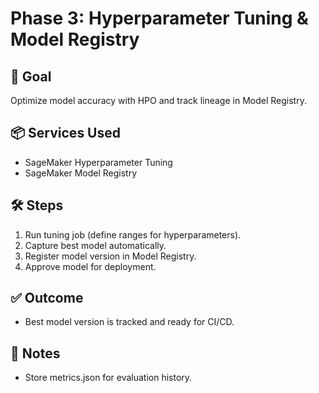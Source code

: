# Phase 3: Hyperparameter Tuning & Model Registry

## 🎯 Goal
Optimize model accuracy with HPO and track lineage in Model Registry.

## 📦 Services Used
- SageMaker Hyperparameter Tuning  
- SageMaker Model Registry  

## 🛠️ Steps
1. Run tuning job (define ranges for hyperparameters).  
2. Capture best model automatically.  
3. Register model version in Model Registry.  
4. Approve model for deployment.  

## ✅ Outcome
- Best model version is tracked and ready for CI/CD.

## 📓 Notes
- Store metrics.json for evaluation history.
